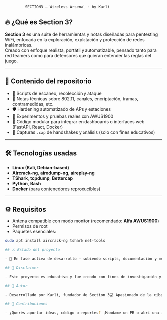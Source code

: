 
             
             SECTION3 — Wireless Arsenal · by Karli
             
## 🔥 ¿Qué es Section 3?

**Section 3** es una suite de herramientas y notas diseñadas para pentesting WiFi, enfocada en la exploración, explotación y protección de redes inalámbricas.  
Creado con enfoque realista, portátil y automatizable, pensado tanto para red teamers como para defensores que quieran entender las reglas del juego.

---

## 📂 Contenido del repositorio

- 🎯 Scripts de escaneo, recolección y ataque
- 🧠 Notas técnicas sobre 802.11, canales, encriptación, tramas, contramedidas, etc.
- 🛡️ Hardening automatizado de APs y estaciones
- 🧪 Experimentos y pruebas reales con AWUS1900
- 🧱 Código modular para integrar en dashboards o interfaces web (FastAPI, React, Docker)
- 📁 Capturas `.cap` de handshakes y análisis (solo con fines educativos)

---

## 🛠️ Tecnologías usadas

- **Linux (Kali, Debian-based)**
- **Aircrack-ng**, **airodump-ng**, **aireplay-ng**
- **TShark**, **tcpdump**, **Bettercap**
- **Python**, **Bash**
- **Docker** (para contenedores reproducibles)

---

## ⚙️ Requisitos

- Antena compatible con modo monitor (recomendado: **Alfa AWUS1900**)
- Permisos de root
- Paquetes esenciales:
  
```bash
sudo apt install aircrack-ng tshark net-tools

## ⚔️ Estado del proyecto

- 🧪 En fase activa de desarrollo — subiendo scripts, documentación y módulos por fases.

## 📜 Disclaimer

- Este proyecto es educativo y fue creado con fines de investigación y formación profesional.No está destinado a ser usado contra redes sin autorización.⚠️ Todo uso indebido es responsabilidad exclusiva del usuario.

## 🧠 Autor

- Desarrollado por Karli, fundador de Section 3💻 Apasionado de la ciberseguridad, el WiFi hacking y la divulgación técnica desde Uruguay al mundo.

## 🧰 Contribuciones

- ¿Querés aportar ideas, código o reportes? ¡Mandame un PR o abrí una issue!Este arsenal está creciendo gracias a la comunidad. 💥
